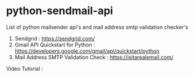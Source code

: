 # python-sendmail-api
List of python mailsender api's and mail address smtp validation checker's

1. Sendgrid : https://sendgrid.com/
2. Gmail API Quickstart for Python : https://developers.google.com/gmail/api/quickstart/python
3. Mail Address SMTP Validation Check : https://isitarealemail.com/


Video Tutorial : 
